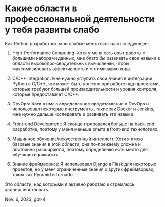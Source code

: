 # Какие области в профессиональной деятельности у тебя развиты слабо

Как Python разработчик, мои слабые места включают следующее:

1. High-Performance Computing: Хотя у меня есть опыт работы с большими наборами данных, мне благо бы развивать свои навыки в области высокопроизводительных вычислений, чтобы максимизировать эффективность и оптимизацию кода.

2. C/C++ Integration: Мне нужно углубить свои знания в интеграции Python с C/C++, что может быть полезно при работе над проектами, которые требуют большей производительности и уровня контроля, которые предоставляет C/C++.

3. DevOps: Хотя я имею определенное представление о DevOps и использовал некоторые инструменты, такие как Docker и Jenkins, мне нужно дальше исследовать и развивать эти навыки.

4. Front-end Development: Я сконцентрировался больше на back-end разработке, поэтому у меня меньше опыта в front-end технологиях.

5. Машинное обучение/искусственный интеллект: Хотя я имею базовые знания в этой области, она по-прежнему сложна и постоянно расширяется, поэтому определенно есть место для обучения и развития.  

6. Знание фреймворков: Я использовал Django и Flask для некоторых проектов, но у меня ограниченные знания о других фреймворках, таких как Pyramid и Tornado. 

Это области, над которыми я активно работаю и стремлюсь усовершенствовать.

Nov. 6, 2023, gpt-4

